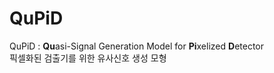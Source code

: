 # QuPiD

QuPiD : **Qu**asi-Signal Generation Model for **Pi**xelized **D**etector  
픽셀화된 검출기를 위한 유사신호 생성 모형

